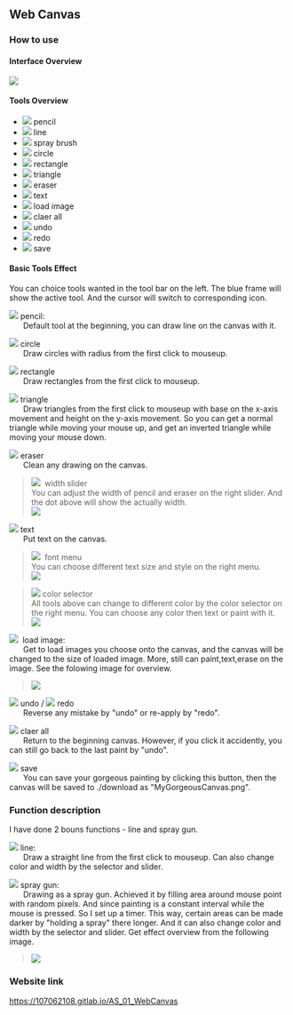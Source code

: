 ## Web Canvas

### How to use 
#### Interface Overview
![](https://i.imgur.com/8OZDEnI.png)


#### Tools Overview
- ![](https://i.imgur.com/6I3N6Ur.png)&nbsp;pencil
- ![](https://i.imgur.com/Z6dV561.png)&nbsp;line
- ![](https://i.imgur.com/hEAPf9z.png)&nbsp;spray brush
- ![](https://i.imgur.com/vNoQiEs.png)&nbsp;circle
- ![](https://i.imgur.com/tbqkZVv.png)&nbsp;rectangle
- ![](https://i.imgur.com/4qOkKxG.png)&nbsp;triangle
- ![](https://i.imgur.com/YkKuYOJ.png)&nbsp;eraser
- ![](https://i.imgur.com/yWyz6EL.png)&nbsp;text
- ![](https://i.imgur.com/VblGnik.png)&nbsp;load image
- ![](https://i.imgur.com/ROwvU4Q.png)&nbsp;claer all
- ![](https://i.imgur.com/urpooDH.png)&nbsp;undo
- ![](https://i.imgur.com/9lNPCDf.png)&nbsp;redo
- ![](https://i.imgur.com/9WNKuF6.png)&nbsp;save


#### Basic Tools Effect
You can choice tools wanted in the tool bar on the left. The blue frame will show the active tool. And the cursor will switch to corresponding icon.

![](https://i.imgur.com/P7RJFSV.png)&nbsp;pencil:  
&emsp;&ensp; Default tool at the beginning, you can draw line on the canvas with it.


![](https://i.imgur.com/YMSyza6.png)&nbsp;circle  
&emsp;&ensp; Draw circles with radius from the first click to mouseup.

![](https://i.imgur.com/ROVh4Yx.png)&nbsp;rectangle  
&emsp;&ensp; Draw rectangles from the first click to mouseup.

![](https://i.imgur.com/A5M6JGE.png)&nbsp;triangle  
&emsp;&ensp; Draw triangles from the first click to mouseup with base on the x-axis movement and height on the y-axis movement. So you can get a normal triangle while moving your mouse up, and get an inverted triangle while moving your mouse down.

![](https://i.imgur.com/gcCH2fn.png)&nbsp;eraser  
&emsp;&ensp; Clean any drawing on the canvas.
> ![](https://i.imgur.com/HYFNZfU.png)&nbsp; width slider  
>  You can adjust the width of pencil and eraser on the right slider. And the dot above will show the actually width.  
> ![](https://i.imgur.com/6N8nHmF.png)


![](https://i.imgur.com/um1VbRo.png)&nbsp;text  
&emsp;&ensp; Put text on the canvas. 
> ![](https://i.imgur.com/9DNib0t.png)&nbsp; font menu  
>  You can choose different text size and style on the right menu.  
> ![](https://i.imgur.com/QAPFNX1.png)


> ![](https://i.imgur.com/0Dh6Kes.png)&nbsp;color selector  
>  All tools above can change to different color by the color selector on the right menu. You can choose any color then text or paint with it.  
> ![](https://i.imgur.com/xy44lk8.png)

![](https://i.imgur.com/tg1Pa2F.png)&nbsp; load image:  
&emsp;&ensp; Get to load images you choose onto the canvas, and the canvas will be changed to the size of loaded image. More, still can paint,text,erase on the image. See the folowing image for overview.
> ![](https://i.imgur.com/6lLFXRK.png)


![](https://i.imgur.com/HPk7dVy.png)&nbsp;undo  / ![](https://i.imgur.com/nBgmBWQ.png)&nbsp;redo  
&emsp;&ensp; Reverse any mistake by "undo" or re-apply by "redo".

![](https://i.imgur.com/3x3jfcv.png)&nbsp;claer all  
&emsp;&ensp; Return to the beginning canvas. However, if you click it accidently, you can still go back to the last paint by "undo".

![](https://i.imgur.com/jWwlC9n.png)&nbsp;save  
&emsp;&ensp; You can save your gorgeous painting by clicking this button, then the canvas will be saved to ./download as "MyGorgeousCanvas.png".


### Function description
I have done 2 bouns functions -  line and spray gun.  

![](https://i.imgur.com/EYwywmp.png)&nbsp;line:  
&emsp;&ensp; Draw a straight line from the first click to mouseup. Can also change color and width by the selector and slider.

![](https://i.imgur.com/m6dCpEf.png)&nbsp;spray gun:  
&emsp;&ensp; Drawing as a spray gun. Achieved it by filling area around mouse point with random pixels. And since painting is a constant interval while the mouse is pressed. So I set up a timer. This way, certain areas can be made darker by "holding a spray" there longer. And it can also change color and width by the selector and slider. Get effect overview from the following image.  
> ![](https://i.imgur.com/CTsiTt1.png)


### Website link

https://107062108.gitlab.io/AS_01_WebCanvas
